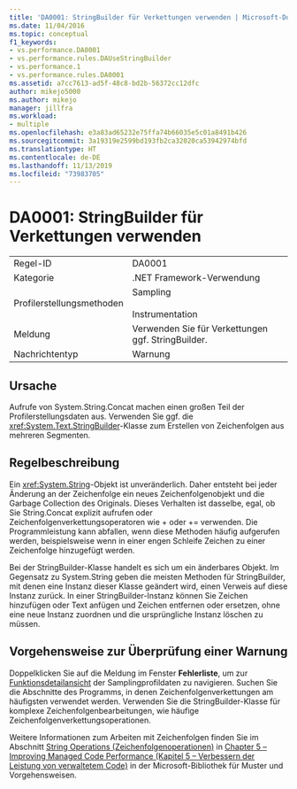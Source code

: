 ```yaml
---
title: 'DA0001: StringBuilder für Verkettungen verwenden | Microsoft-Dokumentation'
ms.date: 11/04/2016
ms.topic: conceptual
f1_keywords:
- vs.performance.DA0001
- vs.performance.rules.DAUseStringBuilder
- vs.performance.1
- vs.performance.rules.DA0001
ms.assetid: a7cc7613-ad5f-48c8-bd2b-56372cc12dfc
author: mikejo5000
ms.author: mikejo
manager: jillfra
ms.workload:
- multiple
ms.openlocfilehash: e3a83ad65232e75ffa74b66035e5c01a8491b426
ms.sourcegitcommit: 3a19319e2599bd193fb2ca32020ca53942974bfd
ms.translationtype: HT
ms.contentlocale: de-DE
ms.lasthandoff: 11/13/2019
ms.locfileid: "73983705"
---
```

# <a name="da0001-use-stringbuilder-for-concatenations"></a>DA0001: StringBuilder für Verkettungen verwenden

|||
|-|-|
|Regel-ID|DA0001|
|Kategorie|.NET Framework-Verwendung|
|Profilerstellungsmethoden|Sampling<br /><br /> Instrumentation|
|Meldung|Verwenden Sie für Verkettungen ggf. StringBuilder.|
|Nachrichtentyp|Warnung|

## <a name="cause"></a>Ursache
 Aufrufe von System.String.Concat machen einen großen Teil der Profilerstellungsdaten aus. Verwenden Sie ggf. die <xref:System.Text.StringBuilder>-Klasse zum Erstellen von Zeichenfolgen aus mehreren Segmenten.

## <a name="rule-description"></a>Regelbeschreibung
 Ein <xref:System.String>-Objekt ist unveränderlich. Daher entsteht bei jeder Änderung an der Zeichenfolge ein neues Zeichenfolgenobjekt und die Garbage Collection des Originals. Dieses Verhalten ist dasselbe, egal, ob Sie String.Concat explizit aufrufen oder Zeichenfolgenverkettungsoperatoren wie + oder += verwenden. Die Programmleistung kann abfallen, wenn diese Methoden häufig aufgerufen werden, beispielsweise wenn in einer engen Schleife Zeichen zu einer Zeichenfolge hinzugefügt werden.

 Bei der StringBuilder-Klasse handelt es sich um ein änderbares Objekt. Im Gegensatz zu System.String geben die meisten Methoden für StringBuilder, mit denen eine Instanz dieser Klasse geändert wird, einen Verweis auf diese Instanz zurück. In einer StringBuilder-Instanz können Sie Zeichen hinzufügen oder Text anfügen und Zeichen entfernen oder ersetzen, ohne eine neue Instanz zuordnen und die ursprüngliche Instanz löschen zu müssen.

## <a name="how-to-investigate-a-warning"></a>Vorgehensweise zur Überprüfung einer Warnung
 Doppelklicken Sie auf die Meldung im Fenster **Fehlerliste**, um zur [Funktionsdetailansicht](../profiling/function-details-view.md) der Samplingprofildaten zu navigieren. Suchen Sie die Abschnitte des Programms, in denen Zeichenfolgenverkettungen am häufigsten verwendet werden. Verwenden Sie die StringBuilder-Klasse für komplexe Zeichenfolgenbearbeitungen, wie häufige Zeichenfolgenverkettungsoperationen.

 Weitere Informationen zum Arbeiten mit Zeichenfolgen finden Sie im Abschnitt [String Operations (Zeichenfolgenoperationen)](/previous-versions/msp-n-p/ff647790(v=pandp.10)#string-operations) in [Chapter 5 – Improving Managed Code Performance (Kapitel 5 – Verbessern der Leistung von verwaltetem Code)](/previous-versions/msp-n-p/ff647790(v=pandp.10)) in der Microsoft-Bibliothek für Muster und Vorgehensweisen.